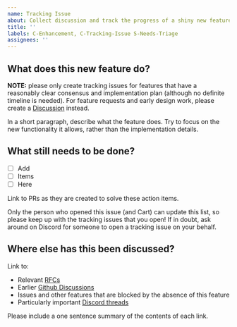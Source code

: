```yaml
---
name: Tracking Issue
about: Collect discussion and track the progress of a shiny new feature
title: ''
labels: C-Enhancement, C-Tracking-Issue S-Needs-Triage
assignees: ''
---
```


## What does this new feature do?

**NOTE:** please only create tracking issues for features that have a reasonably clear consensus and implementation plan (although no definite timeline is needed).
For feature requests and early design work, please create a [Discussion](https://github.com/bevyengine/bevy/discussions) instead.

In a short paragraph, describe what the feature does.
Try to focus on the new functionality it allows, rather than the implementation details.

## What still needs to be done?

- [ ] Add
- [ ] Items
- [ ] Here

Link to PRs as they are created to solve these action items.

Only the person who opened this issue (and Cart) can update this list, so please keep up with the tracking issues that you open!
If in doubt, ask around on Discord for someone to open a tracking issue on your behalf.

## Where else has this been discussed?

Link to:

- Relevant [RFCs](https://github.com/bevyengine/rfcs)
- Earlier [Github Discussions](https://github.com/bevyengine/bevy/discussions)
- Issues and other features that are blocked by the absence of this feature
- Particularly important [Discord threads](https://discord.gg/bevy)

Please include a one sentence summary of the contents of each link.
